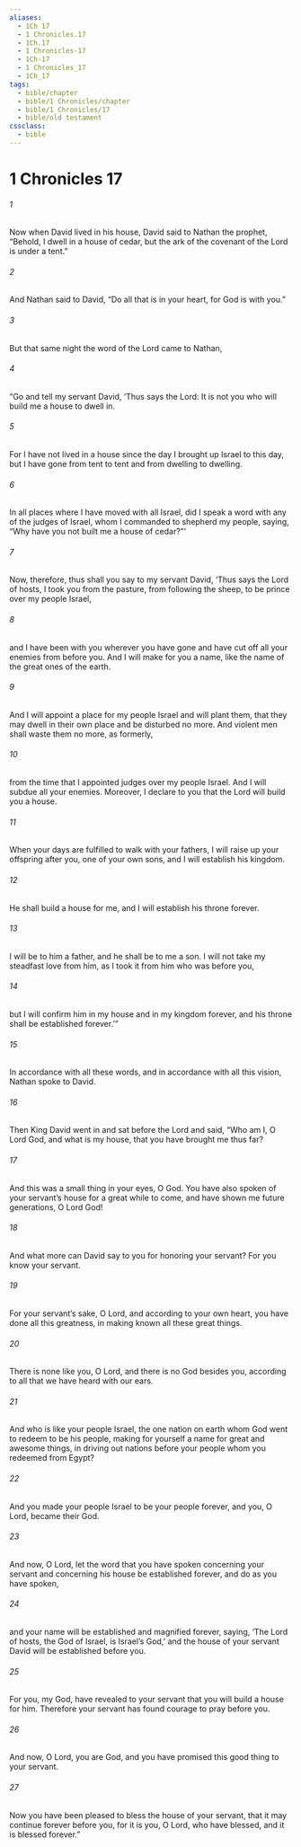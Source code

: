 ```yaml
---
aliases:
  - 1Ch 17
  - 1 Chronicles.17
  - 1Ch.17
  - 1 Chronicles-17
  - 1Ch-17
  - 1 Chronicles_17
  - 1Ch_17
tags:
  - bible/chapter
  - bible/1 Chronicles/chapter
  - bible/1 Chronicles/17
  - bible/old testament
cssclass:
  - bible
---
```


# 1 Chronicles 17

###### 1
Now when David lived in his house, David said to Nathan the prophet, “Behold, I dwell in a house of cedar, but the ark of the covenant of the Lord is under a tent.”
###### 2
And Nathan said to David, “Do all that is in your heart, for God is with you.”
###### 3
But that same night the word of the Lord came to Nathan,
###### 4
“Go and tell my servant David, ‘Thus says the Lord: It is not you who will build me a house to dwell in.
###### 5
For I have not lived in a house since the day I brought up Israel to this day, but I have gone from tent to tent and from dwelling to dwelling.
###### 6
In all places where I have moved with all Israel, did I speak a word with any of the judges of Israel, whom I commanded to shepherd my people, saying, “Why have you not built me a house of cedar?”’
###### 7
Now, therefore, thus shall you say to my servant David, ‘Thus says the Lord of hosts, I took you from the pasture, from following the sheep, to be prince over my people Israel,
###### 8
and I have been with you wherever you have gone and have cut off all your enemies from before you. And I will make for you a name, like the name of the great ones of the earth.
###### 9
And I will appoint a place for my people Israel and will plant them, that they may dwell in their own place and be disturbed no more. And violent men shall waste them no more, as formerly,
###### 10
from the time that I appointed judges over my people Israel. And I will subdue all your enemies. Moreover, I declare to you that the Lord will build you a house.
###### 11
When your days are fulfilled to walk with your fathers, I will raise up your offspring after you, one of your own sons, and I will establish his kingdom.
###### 12
He shall build a house for me, and I will establish his throne forever.
###### 13
I will be to him a father, and he shall be to me a son. I will not take my steadfast love from him, as I took it from him who was before you,
###### 14
but I will confirm him in my house and in my kingdom forever, and his throne shall be established forever.’”
###### 15
In accordance with all these words, and in accordance with all this vision, Nathan spoke to David.
###### 16
Then King David went in and sat before the Lord and said, “Who am I, O Lord God, and what is my house, that you have brought me thus far?
###### 17
And this was a small thing in your eyes, O God. You have also spoken of your servant’s house for a great while to come, and have shown me future generations, O Lord God!
###### 18
And what more can David say to you for honoring your servant? For you know your servant.
###### 19
For your servant’s sake, O Lord, and according to your own heart, you have done all this greatness, in making known all these great things.
###### 20
There is none like you, O Lord, and there is no God besides you, according to all that we have heard with our ears.
###### 21
And who is like your people Israel, the one nation on earth whom God went to redeem to be his people, making for yourself a name for great and awesome things, in driving out nations before your people whom you redeemed from Egypt?
###### 22
And you made your people Israel to be your people forever, and you, O Lord, became their God.
###### 23
And now, O Lord, let the word that you have spoken concerning your servant and concerning his house be established forever, and do as you have spoken,
###### 24
and your name will be established and magnified forever, saying, ‘The Lord of hosts, the God of Israel, is Israel’s God,’ and the house of your servant David will be established before you.
###### 25
For you, my God, have revealed to your servant that you will build a house for him. Therefore your servant has found courage to pray before you.
###### 26
And now, O Lord, you are God, and you have promised this good thing to your servant.
###### 27
Now you have been pleased to bless the house of your servant, that it may continue forever before you, for it is you, O Lord, who have blessed, and it is blessed forever.”


